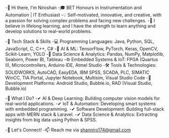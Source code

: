 -👋 Hi there, I'm Niroshan
-🎓 BET Honours in Instrumentation and Automation | IT Enthusiast
-💡 Self-motivated, innovative, and creative, with a passion for solving complex problems and facing new challenges.
-🚀 I believe in lifelong learning, and I have the strength to learn anything and develop solutions to real-world problems.

-🔧 Tech Stack & Skills
-💻 Programming Languages: Java, Python, SQL, JavaScript, C, C++, C#
-🚀 AI & ML: TensorFlow, PyTorch, Keras, OpenCV, Scikit-Learn, YOLO
-🔬 Data Science & Analytics: Pandas, NumPy, Matplotlib, Seaborn, Power BI, Tableau
-⚙️ Embedded Systems & IoT: FPGA (Quartus II), Microcontrollers, Arduino IDE, Atmel Studio
-🛠 Tools & Technologies: SOLIDWORKS, AutoCAD, EasyEDA, IBM SPSS, SCADA, PLC, SIMATIC WinCC, TIA Portal, Jupyter Notebook, Multisim, Visual Studio Code
-📱 Development Platforms: Android Studio, Bubble.io, RAD (Visual Studio, Bubble.io)

-🚀 What I Do?
-✔ AI & Deep Learning: Building computer vision models for real-world applications.
-✔ IoT & Automation: Developing smart systems with embedded programming.
-✔ Software Development: Building full-stack apps with MERN stack & Laravel.
-✔ Data Science & Analytics: Extracting insights from big data using Python & SPSS.

-📌 Let's Connect!
-📫 Reach me via shanniro174@gmail.com

<!---
Niroshan-niron/Niroshan-niron is a ✨ special ✨ repository because its `README.md` (this file) appears on your GitHub profile.
You can click the Preview link to take a look at your changes.
--->
